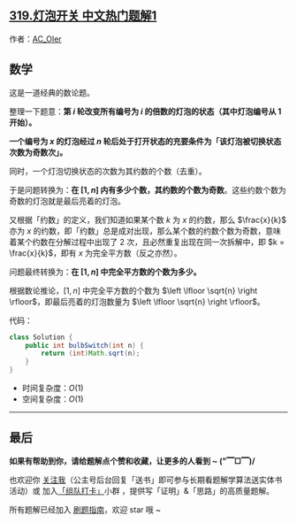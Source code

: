 ## [319.灯泡开关 中文热门题解1](https://leetcode.cn/problems/bulb-switcher/solutions/100000/gong-shui-san-xie-jing-dian-shu-lun-tui-upnnb)

作者：[AC_OIer](https://leetcode.cn/u/AC_OIer)
## 数学

这是一道经典的数论题。

整理一下题意：**第 $i$ 轮改变所有编号为 $i$ 的倍数的灯泡的状态（其中灯泡编号从 $1$ 开始）。**

**一个编号为 $x$ 的灯泡经过 $n$ 轮后处于打开状态的充要条件为「该灯泡被切换状态次数为奇数次」。**

同时，一个灯泡切换状态的次数为其约数的个数（去重）。

于是问题转换为：**在 $[1,n]$ 内有多少个数，其约数的个数为奇数**。这些约数个数为奇数的灯泡就是最后亮着的灯泡。

又根据「约数」的定义，我们知道如果某个数 $k$ 为 $x$ 的约数，那么 $\frac{x}{k}$ 亦为 $x$ 的约数，即「约数」总是成对出现，那么某个数的约数个数为奇数，意味着某个约数在分解过程中出现了 $2$ 次，且必然重复出现在同一次拆解中，即 $k = \frac{x}{k}$，即有 $x$ 为完全平方数（反之亦然）。

问题最终转换为：**在 $[1,n]$ 中完全平方数的个数为多少。**

根据数论推论，$[1,n]$ 中完全平方数的个数为 $\left \lfloor \sqrt{n} \right \rfloor$，即最后亮着的灯泡数量为 $\left \lfloor \sqrt{n} \right \rfloor$。

代码：
```Java []
class Solution {
    public int bulbSwitch(int n) {
        return (int)Math.sqrt(n);
    }
}
```
* 时间复杂度：$O(1)$
* 空间复杂度：$O(1)$

---

## 最后

**如果有帮助到你，请给题解点个赞和收藏，让更多的人看到 ~ ("▔□▔)/**

也欢迎你 [关注我](https://oscimg.oschina.net/oscnet/up-19688dc1af05cf8bdea43b2a863038ab9e5.png)（公主号后台回复「送书」即可参与长期看题解学算法送实体书活动）或 加入[「组队打卡」](https://leetcode-cn.com/u/ac_oier/)小群 ，提供写「证明」&「思路」的高质量题解。

所有题解已经加入 [刷题指南](https://github.com/SharingSource/LogicStack-LeetCode/wiki)，欢迎 star 哦 ~ 